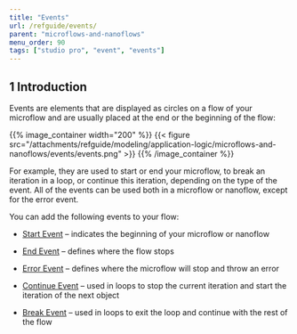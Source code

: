 ```yaml
---
title: "Events"
url: /refguide/events/
parent: "microflows-and-nanoflows"
menu_order: 90
tags: ["studio pro", "event", "events"]
---
```


## 1 Introduction

Events are elements that are displayed as circles on a flow of your microflow and are usually placed at the end or the beginning of the flow:

{{% image_container width="200" %}}
{{< figure src="/attachments/refguide/modeling/application-logic/microflows-and-nanoflows/events/events.png" >}}
{{% /image_container %}}

For example, they are used to start or end your microflow, to break an iteration in a loop, or continue this iteration, depending on the type of the event. All of the events can be used both in a microflow or nanoflow, except for the error event. 

You can add the following events to your flow:

* [Start Event](/refguide/start-event/) – indicates the beginning of your microflow or nanoflow 

* [End Event](/refguide/end-event/) – defines where the flow stops

* [Error Event](/refguide/error-event/) – defines where the microflow will stop and throw an error

* [Continue Event](/refguide/continue-event/) – used in loops to stop the current iteration and start the iteration of the next object

* [Break Event](/refguide/break-event/) – used in loops to exit the loop and continue with the rest of the flow